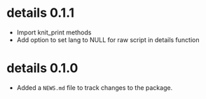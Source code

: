 # details 0.1.1

* Import knit_print methods
* Add option to set lang to NULL for raw script in details function


# details 0.1.0

* Added a `NEWS.md` file to track changes to the package.
